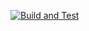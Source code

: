[![Build and Test](https://github.com/dimosoftuni/Student-App/actions/workflows/pipeline.yml/badge.svg)](https://github.com/dimosoftuni/Student-App/actions/workflows/pipeline.yml)
